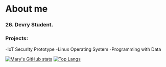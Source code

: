 # About me
### 26. Devry Student. 

### Projects:
-IoT Security Prototype
-Linux Operating System
-Programming with Data

[![Mary's GitHub stats](https://github-readme-stats.vercel.app/api?username=maryclayton512)](https://github.com/maryclayton512/github-readme-stats)
[![Top Langs](https://github-readme-stats.vercel.app/api/top-langs/?username=maryclayton512)](https://github.com/maryclayton512/github-readme-stats)

